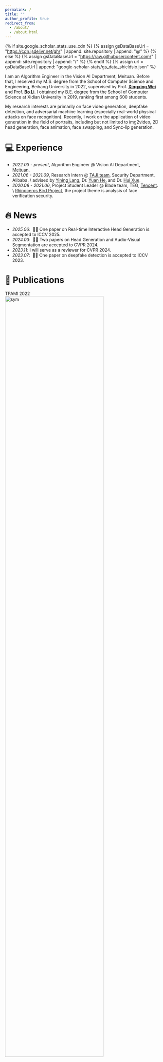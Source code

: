 ```yaml
---
permalink: /
title: ""
author_profile: true
redirect_from: 
  - /about/
  - /about.html
---
```


{% if site.google_scholar_stats_use_cdn %}
{% assign gsDataBaseUrl = "https://cdn.jsdelivr.net/gh/" | append: site.repository | append: "@" %}
{% else %}
{% assign gsDataBaseUrl = "https://raw.githubusercontent.com/" | append: site.repository | append: "/" %}
{% endif %}
{% assign url = gsDataBaseUrl | append: "google-scholar-stats/gs_data_shieldsio.json" %}

<span class='anchor' id='about-me'></span>

I am an Algorithm Engineer in the Vision AI Department, Meituan. Before that, I received my M.S. degree from the School of Computer Science and Engineering, Beihang University in 2022, supervised by Prof. [**Xingxing Wei**](https://sites.google.com/site/xingxingwei1988/) and Prof. [**Bo Li**](https://scse.buaa.edu.cn/info/1078/5211.htm).
I obtained my B.E. degree from the School of Computer Science at Xidian University in 2019, ranking first among 600 students.

<div style="display:none">
I was a research intern from June, 2021 to September, 2021 in the [TAJI](https://yc.alibaba.com/taji#/home) team of Alibaba Security Department, advised by [Yining Lang](https://scholar.google.com/citations?user=b8grj9MAAAAJ), [Dr. Yuan He](https://scholar.google.com/citations?user=cWbXLzgAAAAJ&hl=zh-CN), and [Dr. Hui Xue](https://scholar.google.com/citations?user=lrf-wkQAAAAJ&hl=en). From August, 2020 to June, 2021, I was the project student leader of [Rhinoceros Bird Project](https://ur.tencent.com/talent/program) of Tencent.
</div>

My research interests are primarily on face video generation, deepfake detection, and adversarial machine learning (especially real-world physical attacks on face recognition). Recently, I work on the application of video generation in the field of portraits, including but not limited to img2video, 2D head generation, face animation, face swapping, and Sync-lip generation.

# 💻 Experience
- *2022.03 - present*, Algorithm Engineer @ Vision AI Department, [Meituan](https://www.meituan.com/). 
- *2021.06 - 2021.09*, Research Intern @ [TAJI team](https://yc.alibaba.com/taji#/home), Security Department, Alibaba. \\
  advised by [Yining Lang](https://scholar.google.com/citations?user=b8grj9MAAAAJ), Dr. [Yuan He](https://scholar.google.com/citations?user=cWbXLzgAAAAJ&hl=zh-CN), and Dr. [Hui Xue](https://scholar.google.com/citations?user=lrf-wkQAAAAJ&hl=en).
- *2020.08 - 2021.06*, Project Student Leader @ Blade team, TEG, [Tencent](https://www.tencent.com/en-us/about.html). \\
   [Rhinoceros Bird Project](https://ur.tencent.com/talent/program), the project theme is analysis of face verification security.

# 🔥 News
- *2025.06*: &nbsp;🎉🎉 One paper on Real-time Interactive Head Generation is accepted to ICCV 2025.
- *2024.03*: &nbsp;🎉🎉 Two papers on Head Generation and Audio-Visual Segmentation are accepted to CVPR 2024.
- *2023.11*: I will serve as a reviewer for CVPR 2024.
- *2023.07*: &nbsp;🎉🎉 One paper on deepfake detection is accepted to ICCV 2023. 

# 📝 Publications 
<div class='paper-box'><div class='paper-box-image'><div><div class="badge">TPAMI 2022</div><img src='images/advsticker2.png' alt="sym" width="80%"></div></div>
<div class='paper-box-text' markdown="1">
[Adversarial sticker: A stealthy attack method in the physical world]((https://arxiv.org/abs/2104.06728))

Xingxing Wei (Supervisor),  **<u>Ying Guo</u>**, and Jie Yu

_IEEE Transaction on Pattern Analysis and Machine Intelligence (**TPAMI**), 2022_

📃[**Paper**](https://arxiv.org/pdf/2104.06728)     💾[**Code**](https://github.com/jinyugy21/Adv-Stickers_RHDE)     💾[**VALSE**](https://mp.weixin.qq.com/s/fRRpQuV3fB9s0IEVacnkmQ) (<span style="color:red;">Valse2022 Spotlight</span>)
</div>
</div>

<div class='paper-box'><div class='paper-box-image'><div><div class="badge">TPAMI 2022</div><img src='images/rl_sticker.png' alt="sym" width="80%"></div></div>
<div class='paper-box-text' markdown="1">
[Simultaneously Optimizing Perturbations and Positions for Black-box Adversarial Patch Attacks]((https://arxiv.org/abs/2212.12995))

Xingxing Wei (Supervisor),  **<u>Ying Guo</u>**, Jie Yu, Bo Zhang

_IEEE Transaction on Pattern Analysis and Machine Intelligence (**TPAMI**), 2022_

📃[**Paper**](https://arxiv.org/pdf/2212.12995)     💾[**Code**](https://github.com/shighghyujie/newpatch-rl)     💾[**CSIG**](https://mp.weixin.qq.com/s/wiag_5hhyfbAd19s6eXnSw)
</div>
</div>

<div class='paper-box'><div class='paper-box-image'><div><div class="badge">ICCV 2025</div><img src='images/pip7.png' alt="sym" width="80%"></div></div>
<div class='paper-box-text' markdown="1">
[ARIG: Autoregressive Interactive Head Generation for Real-time Conversations]((https://arxiv.org/pdf/2507.00472))

**<u>Ying Guo<sup>#+</sup></u>**, Xi liu<sup>#</sup>, Cheng Zhen, Pengfei Yan

_International Conference on Computer Vision (**ICCV**), Honolulu, Hawai'i, 2025_

(# denotes equal contribution; + indicates leading the project)

📃[**Paper**](https://arxiv.org/pdf/2507.00472)     💾[**Homapage**](https://jinyugy21.github.io/ARIG/)
</div>
</div>


<div class='paper-box'><div class='paper-box-image'><div><div class="badge">CVPR 2024</div><img src='images/customlistener.png' alt="sym" width="80%"></div></div>
<div class='paper-box-text' markdown="1">
[CustomListener: Text-guided Responsive Interaction for User-friendly Listening Head Generation]((https://arxiv.org/abs/2403.00274))

Xi liu<sup>#</sup>, **<u>Ying Guo<sup>#+</sup></u>**, Cheng Zhen, Tong Li, Yingying Ao, Pengfei Yan

_IEEE/CVF Conference on Computer Vision and Pattern Recognition (**CVPR**), Seattle, USA, 2024_

(# denotes equal contribution; + indicates leading the project)

📃[**Paper**](https://arxiv.org/pdf/2403.00274)     💾[**Homapage**](https://customlistener.github.io/)
</div>
</div>


<div class='paper-box'><div class='paper-box-image'><div><div class="badge">ICCV 2023</div><img src='images/guidespace.png' alt="sym" width="80%"></div></div>
<div class='paper-box-text' markdown="1">
[Controllable Guide-Space for Generalizable Face Forgery Detection]((https://openaccess.thecvf.com/content/ICCV2023/html/Guo_Controllable_Guide-Space_for_Generalizable_Face_Forgery_Detection_ICCV_2023_paper.html))

**<u>Ying Guo</u>**, Cheng Zhen, Pengfei Yan

_International Conference on Computer Vision (**ICCV**), Paris, France, 2023_

📃[**Paper**](https://openaccess.thecvf.com/content/ICCV2023/html/Guo_Controllable_Guide-Space_for_Generalizable_Face_Forgery_Detection_ICCV_2023_paper.html)
</div>
</div>


<div class='paper-box'><div class='paper-box-image'><div><div class="badge">TPAMI 2022, arxiv version</div><img src='images/meaningful_sticker.png' alt="sym" width="80%"></div></div>
<div class='paper-box-text' markdown="1">
[Meaningful adversarial stickers for face recognition in physical world]((https://arxiv.org/abs/2104.06728v1))

**<u>Ying Guo</u>**, Xingxing Wei, Guoqiu Wang, Bo Zhang

_arXiv preprint. Full version accepted by **TPAMI** 2022_

📃[**Paper**](https://arxiv.org/pdf/2104.06728v1) 
</div>
</div>


<div class='paper-box'><div class='paper-box-image'><div><div class="badge">CVPRW 2022</div><img src='images/sf_deepfake.png' alt="sym" width="80%"></div></div>
<div class='paper-box-text' markdown="1">
[More generalized DFD: Model matters, so does data representation]((https://arxiv.org/pdf/2207.13505))

**<u>Ying Guo</u>**, Yingying Ao, Pengfei Gao

_IEEE Computer Society workshop on Biometrics at **CVPR**, 2022_

📃[**Paper**](https://arxiv.org/pdf/2207.13505)

- Won the 3-rd place in Multi-Forgery Detection Challenge held in CVPR 2022.
</div>
</div>



<div class='paper-box'><div class='paper-box-image'><div><div class="badge">INS 2020</div><img src='images/attribute.png' alt="sym" width="80%"></div></div>
<div class='paper-box-text' markdown="1">
[Black-box adversarial attacks by manipulating image attributes]((https://www.sciencedirect.com/science/article/abs/pii/S0020025520310239))

Xingxing Wei (Supervisor),  **<u>Ying Guo</u>**, Bo Li 

_Information Sciences (**INS**), 2020_

📃[**Paper**](https://www.sciencedirect.com/science/article/abs/pii/S0020025520310239) 
</div>
</div>


<div class='paper-box'><div class='paper-box-image'><div><div class="badge">CVPRW 2021</div><img src='images/r-dti-fgsm.png' alt="sym" width="80%"></div></div>
<div class='paper-box-text' markdown="1">
[Improving adversarial transferability with gradient refining]((https://arxiv.org/abs/2105.04834))

Guoqiu Wang<sup>#</sup>, Huanqian Yan<sup>#</sup>, **<u>Ying Guo</u><sup>#</sup>**, Xingxing Wei

_Adversarial Machine Learning workshop on unrestricted attacks at **CVPR**, 2021_

📃[**Paper**](https://arxiv.org/pdf/2105.04834)

- Won the 2-nd place in attack success rates in Unrestricted Adversarial Attacks Challenge held in CVPR 2021.
</div>
</div>



<div class='paper-box'><div class='paper-box-image'><div><div class="badge">CVPR 2024</div><img src='images/avs.png' alt="sym" width="80%"></div></div>
<div class='paper-box-text' markdown="1">
[Cooperation Does Matter: Exploring Multi-Order Bilateral Relations for Audio-Visual Segmentation]((https://arxiv.org/abs/2312.06462))

Qi Yang, Xing Nie, Tong Li, Pengfei Gao, **<u>Ying Guo</u>**, Cheng Zhen, Pengfei Yan, Shiming Xiang

_IEEE/CVF Conference on Computer Vision and Pattern Recognition (**CVPR**), Seattle, USA, 2024_

📃[**Paper**](https://arxiv.org/pdf/2312.06462)     💾[**Homapage**](https://yannqi.github.io/AVS-COMBO/)     💾[**Code**](https://github.com/yannqi/COMBO-AVS) 

</div>
</div>


<div class='paper-box'><div class='paper-box-image'><div><div class="badge">TOMM 2024</div><img src='images/hanqin.png' alt="sym" width="80%"></div></div>
<div class='paper-box-text' markdown="1">
[Audio-Visual Contrastive Pre-train for Face Forgery Detection]((https://dl.acm.org/doi/abs/10.1145/3651311))

Hanqing Zhao, Wenbo Zhou, Dongdong Chen, Weiming Zhang, **<u>Ying Guo</u>**, Zhen Cheng, Pengfei Yan, Nenghai Yu

_ACM Transactions on Multimedia Computing, Communications, and Applications (**TOMM**), 2024_

📃[**Paper**](https://dl.acm.org/doi/abs/10.1145/3651311)
</div>
</div>


<div class='paper-box'><div class='paper-box-image'><div><div class="badge">arxiv 2024</div><img src='images/drawaudio.png' alt="sym" width="80%"></div></div>
<div class='paper-box-text' markdown="1">
[Draw an Audio: Leveraging Multi-Instruction for Video-to-Audio Synthesis]((https://arxiv.org/pdf/2409.06135))

Qi Yang, Binjie Mao, Zili Wang, Xing Nie, Pengfei Gao, **<u>Ying Guo</u>**, Cheng Zhen, Pengfei Yan, Shiming Xiang

_arxiv, 2024_

📃[**Paper**](https://arxiv.org/pdf/2409.06135)
</div>
</div>


<div class='paper-box'><div class='paper-box-image'><div><div class="badge">ICME 2023</div><img src='images/drnet.png' alt="sym" width="80%"></div></div>
<div class='paper-box-text' markdown="1">
[DR-Net: Multi-View Face Synthesis by Dual Representation]((https://ieeexplore.ieee.org/abstract/document/10219741))

Xianliang Huang, Yining Lang, **<u>Ying Guo</u>**, Yuan He, Hui Xue, Li Zhao, Shuigeng Zhou

_IEEE International Conference on Multimedia and Expo (**ICME**), 2023_

📃[**Paper**](https://ieeexplore.ieee.org/abstract/document/10219741)
</div>
</div>



# 🎖 Honors and Awards
- China National Scholarship $\times3$, 2016, 2017, 2018.
- Beijing Outstanding Graduates, 2022.
- Shenzhen Stock Exchange Scholarship, 2021.
- First-class scholarship for Beihang graduate students, 2021.
- Three Outstanding Students of Beihang University, 2021.
- Outstanding Graduate Student of Beihang University, 2020.
- Meritorious Winners of The Interdisciplinary Contest in Modeling (ICM). 


# 💬 Services and Invited Talks
**Reviewer** for: CVPR, AAAI, TMM, IJCAI, etc.

**Talks**:
- *2024.06*, CVPR分享会 (美团技术团队). [video](https://www.bilibili.com/video/BV15n4y1X7D2/?spm_id_from=333.999.0.0)
- *2023.03*, CSIG (中国图象图形学学会). [page](https://mp.weixin.qq.com/s/wiag_5hhyfbAd19s6eXnSw)
- *2022.09*, VALSE - Paper quick overview. [video](https://www.bilibili.com/video/BV1Vd4y167cA/)
